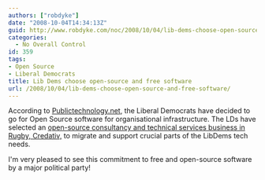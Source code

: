 ```yaml
---
authors: ["robdyke"]
date: "2008-10-04T14:34:13Z"
guid: http://www.robdyke.com/noc/2008/10/04/lib-dems-choose-open-source-and-free-software/
categories:
  - No Overall Control
id: 359
tags:
- Open Source
- Liberal Democrats
title: Lib Dems choose open-source and free software
url: /2008/10/04/lib-dems-choose-open-source-and-free-software/
---
```

According to [Publictechnology.net](http://www.publictechnology.net/modules.php?op=modload&name=News&file=article&sid=17334 "LibDems using open-source software"), the Liberal Democrats have decided to go for Open Source software for organisational infrastructure. The LDs have selected an [open-source consultancy and technical services business in Rugby, Credativ,](http://www.credativ.co.uk/about/news/archiv/2008/liberal-democrats-decide-to-go-for-open-source-software.html "Credativ news article") to migrate and support crucial parts of the LibDems tech needs.

I'm very pleased to see this commitment to free and open-source software by a major political party!
